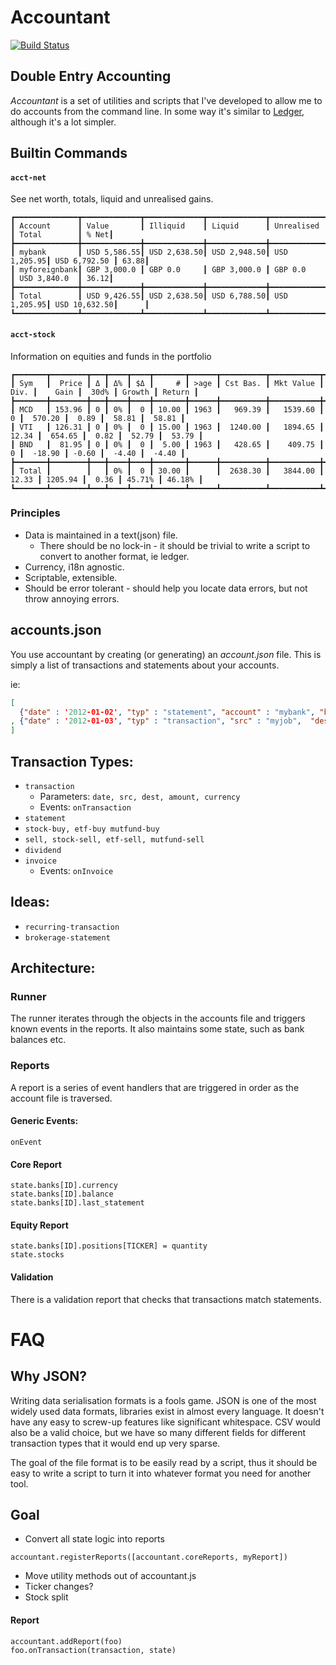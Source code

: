 # Accountant
[![Build Status](https://secure.travis-ci.org/peterbraden/accountant.png)](http://travis-ci.org/peterbraden/accountant)

## Double Entry Accounting

_Accountant_ is a set of utilities and scripts that I've developed to allow
 me to do accounts from the command line. In some way it's similar to 
 [Ledger](http://ledger-cli.org/3.0/doc/ledger3.html), although it's a lot simpler.

## Builtin Commands

#### `acct-net`
See net worth, totals, liquid and unrealised gains.

```
┏━━━━━━━━━━━━━━┳━━━━━━━━━━━━━┳━━━━━━━━━━━━━┳━━━━━━━━━━━━━┳━━━━━━━━━━━━━┳━━━━━━━━━━━━━━┳━━━━━━┓
┃ Account      ┃ Value       ┃ Illiquid    ┃ Liquid      ┃ Unrealised  ┃ Total        ┃ % Net┃
┣━━━━━━━━━━━━━━╋━━━━━━━━━━━━━╋━━━━━━━━━━━━━╋━━━━━━━━━━━━━╋━━━━━━━━━━━━━╋━━━━━━━━━━━━━━╋━━━━━━┫
┃ mybank       ┃ USD 5,586.55┃ USD 2,638.50┃ USD 2,948.50┃ USD 1,205.95┃ USD 6,792.50 ┃ 63.88┃
┃ myforeignbank┃ GBP 3,000.0 ┃ GBP 0.0     ┃ GBP 3,000.0 ┃ GBP 0.0     ┃ USD 3,840.0  ┃ 36.12┃
┣━━━━━━━━━━━━━━╋━━━━━━━━━━━━━╋━━━━━━━━━━━━━╋━━━━━━━━━━━━━╋━━━━━━━━━━━━━╋━━━━━━━━━━━━━━╋━━━━━━┫
┃ Total        ┃ USD 9,426.55┃ USD 2,638.50┃ USD 6,788.50┃ USD 1,205.95┃ USD 10,632.50┃      ┃
┗━━━━━━━━━━━━━━┻━━━━━━━━━━━━━┻━━━━━━━━━━━━━┻━━━━━━━━━━━━━┻━━━━━━━━━━━━━┻━━━━━━━━━━━━━━┻━━━━━━┛
```

#### `acct-stock`
Information on equities and funds in the portfolio
```
┏━━━━━━━┳━━━━━━━━┳━━━┳━━━━┳━━━━┳━━━━━━━┳━━━━━━┳━━━━━━━━━━┳━━━━━━━━━━━┳━━━━━━━┳━━━━━━━━━┳━━━━━━━┳━━━━━━━━┳━━━━━━━━┓
┃ Sym   ┃  Price ┃ Δ ┃ Δ% ┃ $Δ ┃     # ┃ >age ┃ Cst Bas. ┃ Mkt Value ┃  Div. ┃    Gain ┃  30d% ┃ Growth ┃ Return ┃
┣━━━━━━━╋━━━━━━━━╋━━━╋━━━━╋━━━━╋━━━━━━━╋━━━━━━╋━━━━━━━━━━╋━━━━━━━━━━━╋━━━━━━━╋━━━━━━━━━╋━━━━━━━╋━━━━━━━━╋━━━━━━━━┫
┃ MCD   ┃ 153.96 ┃ 0 ┃ 0% ┃  0 ┃ 10.00 ┃ 1963 ┃   969.39 ┃   1539.60 ┃     0 ┃  570.20 ┃  0.89 ┃  58.81 ┃  58.81 ┃
┃ VTI   ┃ 126.31 ┃ 0 ┃ 0% ┃  0 ┃ 15.00 ┃ 1963 ┃  1240.00 ┃   1894.65 ┃ 12.34 ┃  654.65 ┃  0.82 ┃  52.79 ┃  53.79 ┃
┃ BND   ┃  81.95 ┃ 0 ┃ 0% ┃  0 ┃  5.00 ┃ 1963 ┃   428.65 ┃    409.75 ┃     0 ┃  -18.90 ┃ -0.60 ┃  -4.40 ┃  -4.40 ┃
┣━━━━━━━╋━━━━━━━━╋━━━╋━━━━╋━━━━╋━━━━━━━╋━━━━━━╋━━━━━━━━━━╋━━━━━━━━━━━╋━━━━━━━╋━━━━━━━━━╋━━━━━━━╋━━━━━━━━╋━━━━━━━━┫
┃ Total ┃        ┃   ┃ 0% ┃  0 ┃ 30.00 ┃      ┃  2638.30 ┃   3844.00 ┃ 12.33 ┃ 1205.94 ┃  0.36 ┃ 45.71% ┃ 46.18% ┃
┗━━━━━━━┻━━━━━━━━┻━━━┻━━━━┻━━━━┻━━━━━━━┻━━━━━━┻━━━━━━━━━━┻━━━━━━━━━━━┻━━━━━━━┻━━━━━━━━━┻━━━━━━━┻━━━━━━━━┻━━━━━━━━┛
```

### Principles
- Data is maintained in a text(json) file.
  - There should be no lock-in - it should be trivial to write a script to
      convert to another format, ie ledger.
- Currency, i18n agnostic.
- Scriptable, extensible.
- Should be error tolerant - should help you locate data errors, but not throw
  annoying errors.

## accounts.json

You use accountant by creating (or generating) an _account.json_ file. This is
simply a list of transactions and statements about your accounts.

ie:
```json
[ 
  {"date" : '2012-01-02', "typ" : "statement", "account" : "mybank", "balance" : 0, "currency" : "USD"}
, {"date" : '2012-01-03', "typ" : "transaction", "src" : "myjob",  "dest" : "mybank", "amount" : 1000.01, "currency" : "USD"}
]
```


## Transaction Types:

- `transaction`
  - Parameters: `date, src, dest, amount, currency`
  - Events: `onTransaction`
- `statement`
- `stock-buy, etf-buy mutfund-buy`
- `sell, stock-sell, etf-sell, mutfund-sell`
- `dividend`
- `invoice`
  - Events: `onInvoice`

## Ideas:
- `recurring-transaction`
- `brokerage-statement`

## Architecture:

### Runner
The runner iterates through the objects in the accounts file and triggers known
events in the reports. It also maintains some state, such as bank balances etc.

### Reports
A report is a series of event handlers that are triggered in order as the
account file is traversed.

#### Generic Events:
`onEvent`

#### Core Report
```
state.banks[ID].currency
state.banks[ID].balance
state.banks[ID].last_statement
```

#### Equity Report
```
state.banks[ID].positions[TICKER] = quantity
state.stocks
```

#### Validation
There is a validation report that checks that transactions match statements.


# FAQ

## Why JSON?

Writing data serialisation formats is a fools game. JSON is one of the most
widely used data formats, libraries exist in almost every language. It doesn't
have any easy to screw-up features like significant whitespace. CSV would also
be a valid choice, but we have so many different fields for different
transaction types that it would end up very sparse.

The goal of the file format is to be easily read by a script, thus it should be
easy to write a script to turn it into whatever format you need for another
tool.


## Goal

- Convert all state logic into reports
```
accountant.registerReports([accountant.coreReports, myReport])
```
- Move utility methods out of accountant.js
- Ticker changes?
- Stock split


#### Report
```
accountant.addReport(foo)
foo.onTransaction(transaction, state)
```
